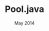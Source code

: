 ---
layout: project
title: Pool.java
cat: mix category-2
order: 11
date: May 2014
img: ../res/img/portimg/pool/pool.png
---